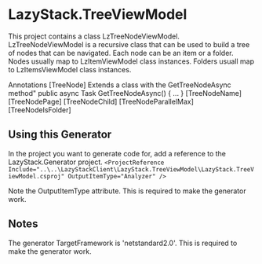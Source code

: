 # LazyStack.TreeViewModel

This project contains a class LzTreeNodeViewModel.
LzTreeNodeViewModel is a recursive class that can be used to build a tree of nodes that can be navigated. 
Each node can be an item or a folder. 
Nodes usually map to LzItemViewModel class instances. 
Folders usuall map to LzItemsViewModel class instances.	

Annotations
[TreeNode]
Extends a class with the GetTreeNodeAsync method"
	public async Task<TreeItemViewModel> GetTreeNodeAsync() { ... } 
[TreeNodeName] 
[TreeNodePage]
[TreeNodeChild]
[TreeNodeParallelMax]
[TreeNodeIsFolder]

## Using this Generator 
In the project you want to generate code for, add a reference to the LazyStack.Generator project.
```<ProjectReference Include="..\..\LazyStackClient\LazyStack.TreeViewModel\LazyStack.TreeViewModel.csproj" OutputItemType="Analyzer" />```

Note the OutputItemType attribute. This is required to make the generator work.

## Notes
The generator TargetFramework is 'netstandard2.0'. This is required to make the generator work.

